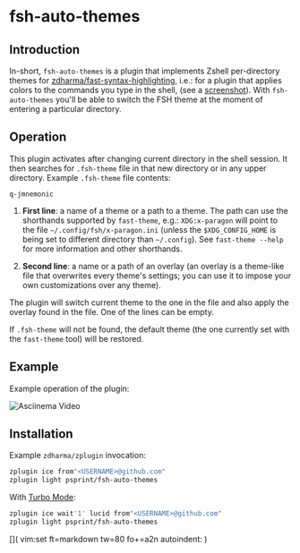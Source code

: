 # fsh-auto-themes

## Introduction

In-short, `fsh-auto-themes` is a plugin that implements Zshell per-directory
themes for
[zdharma/fast-syntax-highlighting](https://github.com/zdharma/fast-syntax-highlighting),
i.e.: for a plugin that applies colors to the commands you type in the shell,
(see a [screenshot](http://zdharma.org/assets/x-paragon.png)). With
`fsh-auto-themes` you'll be able to switch the FSH theme at the moment of
entering a particular directory.

## Operation

This plugin activates after changing current directory in the shell session.  It
then searches for `.fsh-theme` file in that new directory or in any upper
directory. Example `.fsh-theme` file contents:

```
q-jmnemonic
```

1. **First line**: a name of a theme or a path to a theme. The path can use the
shorthands supported by `fast-theme`, e.g.: `XDG:x-paragon` will point to the
file `~/.config/fsh/x-paragon.ini` (unless the `$XDG_CONFIG_HOME` is being set
to different directory than `~/.config`). See `fast-theme --help` for more
information and other shorthands.

2. **Second line**: a name or a path of an overlay (an overlay is a theme-like
file that overwrites every theme's settings; you can use it to impose your own
customizations over any theme).

The plugin will switch current theme to the one in the file and also apply the
overlay found in the file. One of the lines can be empty.

If `.fsh-theme` will not be found, the default theme (the one currently set with
the `fast-theme` tool) will be restored.

## Example

Example operation of the plugin:

![Asciinema
Video](https://raw.githubusercontent.com/zdharma/fast-syntax-highlighting/master/images/203654.gif)

## Installation

Example `zdharma/zplugin` invocation:

```zsh
zplugin ice from"<USERNAME>@github.com"
zplugin light psprint/fsh-auto-themes
```

With [Turbo
Mode](http://zdharma.org/zplugin/wiki/INTRODUCTION/#turbo_mode_zsh_62_53):

```zsh
zplugin ice wait'1' lucid from"<USERNAME>@github.com"
zplugin light psprint/fsh-auto-themes
```

[]( vim:set ft=markdown tw=80 fo+=a2n autoindent: )
